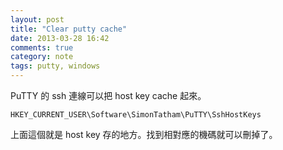 ```yaml
---
layout: post
title: "Clear putty cache"
date: 2013-03-28 16:42
comments: true
category: note
tags: putty, windows
---
```


PuTTY 的 ssh 連線可以把 host key cache 起來。

`HKEY_CURRENT_USER\Software\SimonTatham\PuTTY\SshHostKeys`

上面這個就是 host key 存的地方。找到相對應的機碼就可以刪掉了。
